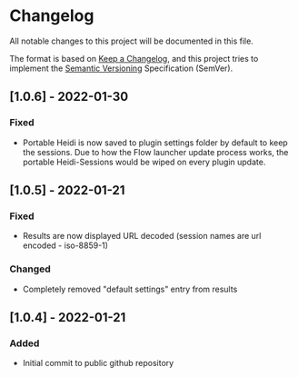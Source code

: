 # Changelog

All notable changes to this project will be documented in this file.

The format is based on [Keep a Changelog](https://keepachangelog.com/en/1.0.0/),
and this project tries to implement the [Semantic Versioning](https://semver.org/spec/v2.0.0.html) Specification (SemVer).

## [1.0.6] - 2022-01-30
### Fixed
- Portable Heidi is now saved to plugin settings folder by default to keep the sessions.
Due to how the Flow launcher update process works, the portable Heidi-Sessions would be wiped on every plugin update.

## [1.0.5] - 2022-01-21
### Fixed
- Results are now displayed URL decoded (session names are url encoded - iso-8859-1)

### Changed
- Completely removed "default settings" entry from results

## [1.0.4] - 2022-01-21
### Added
- Initial commit to public github repository